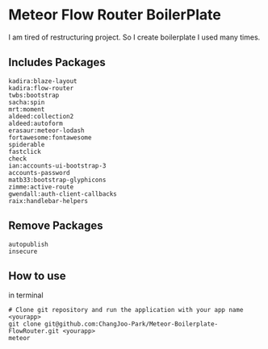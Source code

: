 # Meteor Flow Router BoilerPlate

I am tired of restructuring project. So I create boilerplate I used many times.

## Includes Packages
```
kadira:blaze-layout
kadira:flow-router
twbs:bootstrap
sacha:spin
mrt:moment
aldeed:collection2
aldeed:autoform
erasaur:meteor-lodash
fortawesome:fontawesome
spiderable
fastclick
check
ian:accounts-ui-bootstrap-3
accounts-password
matb33:bootstrap-glyphicons
zimme:active-route
gwendall:auth-client-callbacks
raix:handlebar-helpers
```

## Remove Packages
```
autopublish
insecure
```

## How to use
in terminal
```
# Clone git repository and run the application with your app name <yourapp>
git clone git@github.com:ChangJoo-Park/Meteor-Boilerplate-FlowRouter.git <yourapp>
meteor
```
